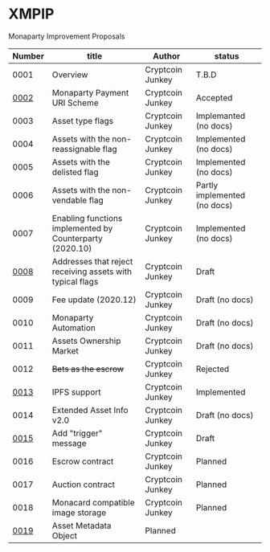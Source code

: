 # XMPIP
Monaparty Improvement Proposals

Number               |title|Author|status
---------------------|-----|------|------
0001                 |Overview|Cryptcoin Junkey|T.B.D
[0002](XMPIP-0002.md)|Monaparty Payment URI Scheme|Cryptcoin Junkey|Accepted
0003                 |Asset type flags|Cryptcoin Junkey | Implemanted (no docs)
0004                 |Assets with the non-reassignable flag|Cryptcoin Junkey| Implemented (no docs)
0005                 |Assets with the delisted flag|Cryptcoin Junkey|Implemented (no docs)
0006                 |Assets with the non-vendable flag|Cryptcoin Junkey|Partly implemented (no docs)
0007                 |Enabling functions implemented by Counterparty (2020.10)|Cryptcoin Junkey|Implemented (no docs)
[0008](XMPIP-0008.md)|Addresses that reject receiving assets with typical flags|Cryptcoin Junkey|Draft
0009                 |Fee update (2020.12)|Cryptcoin Junkey|Draft (no docs)
0010                 |Monaparty Automation|Cryptcoin Junkey|Draft (no docs)
0011                 |Assets Ownership Market|Cryptcoin Junkey|Draft (no docs)
0012                 |~~Bets as the escrow~~|Cryptcoin Junkey|Rejected
[0013](XMPIP-0013.md)|IPFS support|Cryptcoin Junkey|Implemented
0014                 |Extended Asset Info v2.0|Cryptcoin Junkey|Draft (no docs)
[0015](XMPIP-0015.md)|Add "trigger" message|Cryptcoin Junkey|Draft
0016                 |Escrow contract|Cryptcoin Junkey|Planned
0017                 |Auction contract|Cryptcoin Junkey|Planned
0018                 |Monacard compatible image storage|Cryptcoin Junkey|Planned
[0019](XMPIP-0019.md)|Asset Metadata Object|Planned
